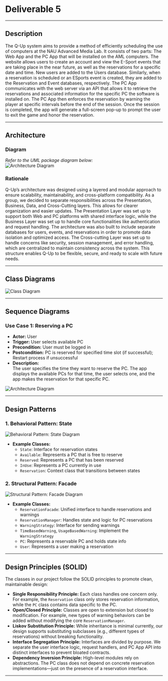 # Deliverable 5

---

## Description

The Q-Up system aims to provide a method of efficiently scheduling the use of computers at the NAU Advanced Media Lab. It consists of two parts: The Web App and the PC App that will be installed on the AML computers. The website allows users to create an account and view the E-Sport events that are taking place in the near future, as well as the reservations for a specific date and time. New users are added to the Users database. Similarly, when a reservation is scheduled or an ESports event is created, they are added to the Reservation and Event databases, respectively. The PC App communicates with the web server via an API that allows it to retrieve the reservations and associated information for the specific PC the software is installed on. The PC App then enforces the reservation by warning the player at specific intervals before the end of the session. Once the session is completed, the app will generate a full-screen pop-up to prompt the user to exit the game and honor the reservation.

---

## Architecture

### Diagram

*Refer to the UML package diagram below:*  
![Architecture Diagram](./images/architectureDiagram.png)

### Rationale

Q-Up’s architecture was designed using a layered and modular approach to ensure scalability, maintainability, and cross-platform compatibility. As a group, we decided to separate responsibilities across the Presentation, Business, Data, and Cross-Cutting layers. This allows for clearer organization and easier updates. The Presentation Layer was set up to support both Web and PC platforms with shared interface logic, while the Business Layer was set up to handle core functionalities like authentication and request handling. The architecture was also built to include separate databases for users, events, and reservations in order to promote data isolation and optimized access. The Cross-cutting Layer was set up to handle concerns like security, session management, and error handling, which are centralized to maintain consistency across the system. This structure enables Q-Up to be flexible, secure, and ready to scale with future needs.

---

## Class Diagrams

![Class Diagram](./images/classDiagram2.png)

---

## Sequence Diagrams

### Use Case 1: Reserving a PC

- **Actor:** User  
- **Trigger:** User selects available PC  
- **Precondition:** User must be logged in  
- **Postcondition:** PC is reserved for specified time slot (if successful); Restart process if unsuccessful  
- **Description:**  
  The user specifies the time they want to reserve the PC. The app displays the available PCs for that time, the user selects one, and the app makes the reservation for that specific PC.

![Architecture Diagram](./images/sequenceDiagram.png)

---

## Design Patterns

### 1. Behavioral Pattern: State

![Behavioral Pattern: State Diagram](./images/behavioralState.png)

- **Example Classes:**
  - `State`: Interface for reservation states
  - `Available`: Represents a PC that is free to reserve
  - `Reserved`: Represents a PC that has been reserved
  - `InUse`: Represents a PC currently in use
  - `Reservation`: Context class that transitions between states

### 2. Structural Pattern: Facade

![Structural Pattern: Facade Diagram](./images/structuralFacade.png)

- **Example Classes:**
  - `ReservationFacade`: Unified interface to handle reservations and warnings
  - `ReservationManager`: Handles state and logic for PC reservations
  - `WarningStrategy`: Interface for sending warnings
  - `TimeBasedWarning`, `UsageBasedWarning`: Implement the `WarningStrategy`
  - `PC`: Represents a reservable PC and holds state info
  - `User`: Represents a user making a reservation

---

## Design Principles (SOLID)

The classes in our project follow the SOLID principles to promote clean, maintainable design:

- **Single Responsibility Principle:** Each class handles one concern only. For example, the `Reservation` class only stores reservation information, while the `PC` class contains data specific to the PC.
- **Open/Closed Principle:** Classes are open to extension but closed to modification. For example, new types of warning behaviors can be added without modifying the core `ReservationManager`.
- **Liskov Substitution Principle:** While inheritance is minimal currently, our design supports substituting subclasses (e.g., different types of reservations) without breaking functionality.
- **Interface Segregation Principle:** Interfaces are divided by purpose. We separate the user interface logic, request handlers, and PC App API into distinct interfaces to prevent bloated contracts.
- **Dependency Inversion Principle:** High-level modules rely on abstractions. The PC class does not depend on concrete reservation implementations—just on the presence of a reservation interface.

---
